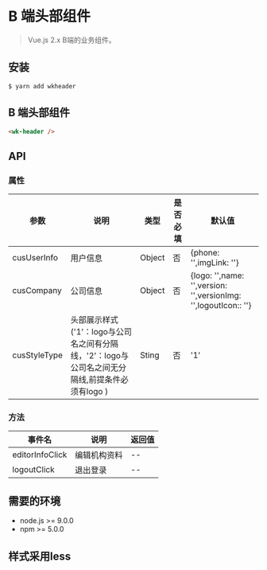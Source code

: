 # B 端头部组件

> Vue.js 2.x B端的业务组件。

## 安装

```
$ yarn add wkheader
```

## B 端头部组件

```` html
<wk-header />
````


## API

### 属性

|参数|说明|类型|是否必填|默认值|
|---|----|---|-------|-----|
|cusUserInfo|用户信息|Object|否|{phone: \'\',imgLink: \'\'}|
|cusCompany|公司信息|Object|否|{logo: \'\',name: \'\',version: \'\',versionImg: \'\',logoutIcon:: \'\'}|
|cusStyleType|头部展示样式('1'：logo与公司名之间有分隔线，'2'：logo与公司名之间无分隔线,前提条件必须有logo )|Sting|否|'1'|

### 方法

|事件名|说明|返回值|
|---|------|-----|
|editorInfoClick|编辑机构资料|--|
|logoutClick|退出登录|--|

## 需要的环境

- node.js >= 9.0.0
- npm >= 5.0.0

## 样式采用less

